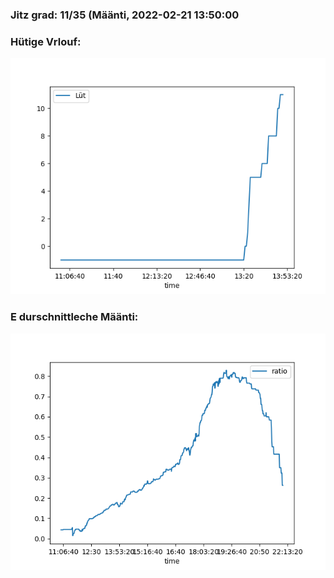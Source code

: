 ### Jitz grad: 11/35 (Määnti, 2022-02-21 13:50:00

### Hütige Vrlouf:
![Graph](Today.png)

### E durschnittleche Määnti:
![Graph](Määnti.png)